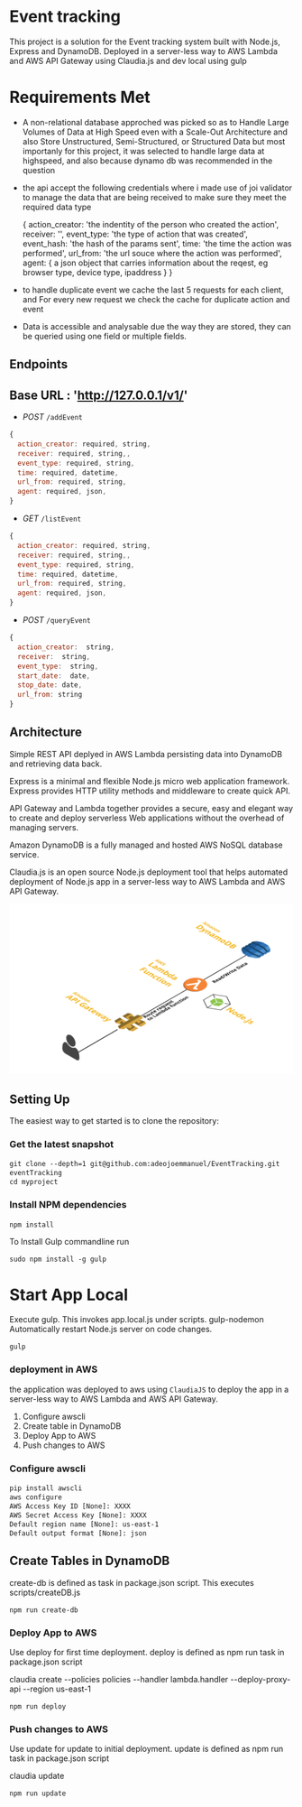 Event tracking
==============

This project is a solution for the Event tracking system built with Node.js, Express and DynamoDB. Deployed in a server-less way to AWS Lambda and AWS API Gateway using Claudia.js and dev local using gulp


Requirements Met
===============

- A non-relational database approched was picked so as to Handle Large Volumes of Data at High Speed  even with a Scale-Out Architecture
and also Store Unstructured, Semi-Structured, or Structured Data but most importanly for this project, it was selected to handle large data at highspeed, and also because dynamo db was recommended in the question

- the api accept the following credentials where i made use of joi validator to manage the data that are being received  to make sure they meet the required data type

	{
		action_creator: 'the indentity of the person who created the action',
		receiver: '',
		event_type: 'the type of action that was created',
		event_hash: 'the hash of the params sent',
		time: 'the  time the action was performed',
		url_from: 'the url souce where the action was performed',
		agent: { a json object that carries information about the reqest, eg browser type, device type, ipaddress }
	}

- to handle duplicate  event we cache the last 5  requests for each client, and For every new request we check the cache for duplicate  action and event

- Data is accessible and analysable due the way they are stored, they can be queried using one field or multiple fields.


Endpoints
-----------

## Base URL : 'http://127.0.0.1/v1/'

- *POST* `/addEvent`

```js
{
  action_creator: required, string,
  receiver: required, string,,
  event_type: required, string,
  time: required, datetime,
  url_from: required, string,
  agent: required, json,
}
```

- *GET* `/listEvent`

```js
{
  action_creator: required, string,
  receiver: required, string,,
  event_type: required, string,
  time: required, datetime,
  url_from: required, string,
  agent: required, json,
}
```

- *POST* `/queryEvent`

```js
{
  action_creator:  string,
  receiver:  string,
  event_type:  string,
  start_date:  date,
  stop_date: date,
  url_from: string
}
```


Architecture
------------

Simple REST API deplyed in AWS Lambda persisting data into DynamoDB and retrieving data back.

Express is a minimal and flexible Node.js micro web application framework. Express provides HTTP utility methods and middleware to create quick API.

API Gateway and Lambda together provides a secure, easy and elegant way to create and deploy serverless Web applications without the overhead of managing servers.

Amazon DynamoDB is a fully managed and hosted AWS NoSQL database service.

Claudia.js is an open source Node.js deployment tool that helps automated deployment of Node.js app in a server-less way to AWS Lambda and AWS API Gateway.

![Architecture - Adeojo Emmanuel ](documents/Architecture.png)

Setting Up
-----------

The easiest way to get started is to clone the repository:

### Get the latest snapshot

```shell
git clone --depth=1 git@github.com:adeojoemmanuel/EventTracking.git eventTracking
cd myproject
```

### Install NPM dependencies

```shell
npm install
```

To Install Gulp commandline run

```shell
sudo npm install -g gulp
```

Start App Local
===============

Execute gulp. This invokes app.local.js under scripts. gulp-nodemon Automatically restart Node.js server on code changes.

```
gulp
```

### deployment in AWS

the application was deployed to aws using `ClaudiaJS` to deploy the app in a server-less way to AWS Lambda and AWS API Gateway.

1.	Configure awscli
2.	Create table in DynamoDB
3.	Deploy App to AWS
4.	Push changes to AWS

### Configure awscli

```shell
pip install awscli
aws configure
AWS Access Key ID [None]: XXXX
AWS Secret Access Key [None]: XXXX
Default region name [None]: us-east-1
Default output format [None]: json
```

Create Tables in DynamoDB
-------------------------

create-db is defined as task in package.json script. This executes scripts/createDB.js

```shell
npm run create-db
```

### Deploy App to AWS

Use deploy for first time deployment. deploy is defined as npm run task in package.json script

claudia create --policies policies --handler lambda.handler --deploy-proxy-api --region us-east-1

```shell
npm run deploy
```

### Push changes to AWS

Use update for update to initial deployment. update is defined as npm run task in package.json script

claudia update

```shell
npm run update
```


